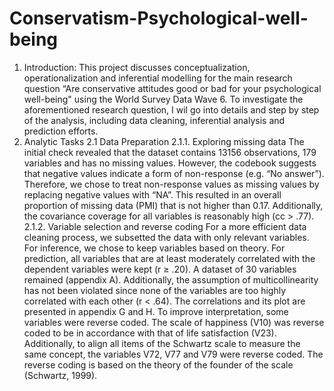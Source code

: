 # Conservatism-Psychological-well-being
1. Introduction:
This project discusses conceptualization, operationalization and inferential modelling for the main research question “Are conservative attitudes good or bad for your psychological well-being" using the World Survey Data Wave 6. To investigate the aforementioned research question, I wil go into details and step by step of the analysis, including data cleaning, inferential analysis and prediction efforts.
2. Analytic Tasks
2.1 Data Preparation
2.1.1. Exploring missing data
The initial check revealed that the dataset contains 13156 observations, 179 variables and has no
missing values. However, the codebook suggests that negative values indicate a form of non-response
(e.g. “No answer”). Therefore, we chose to treat non-response values as missing values by replacing
negative values with “NA”. This resulted in an overall proportion of missing data (PMI) that is not higher
than 0.17. Additionally, the covariance coverage for all variables is reasonably high (cc > .77).
2.1.2. Variable selection and reverse coding
For a more efficient data cleaning process, we subsetted the data with only relevant variables. For
inference, we chose to keep variables based on theory. For prediction, all variables that are at least
moderately correlated with the dependent variables were kept (r ≥ .20). A dataset of 30 variables
remained (appendix A). Additionally, the assumption of multicollinearity has not been violated since
none of the variables are too highly correlated with each other (r < .64). The correlations and its plot are
presented in appendix G and H.
To improve interpretation, some variables were reverse coded. The scale of happiness (V10) was
reverse coded to be in accordance with that of life satisfaction (V23). Additionally, to align all items of
the Schwartz scale to measure the same concept, the variables V72, V77 and V79 were reverse coded.
The reverse coding is based on the theory of the founder of the scale (Schwartz, 1999).
